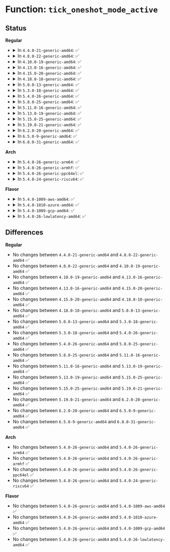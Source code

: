 # Function: <code>tick_oneshot_mode_active</code>

## Status
<b>Regular</b>
<ul>
<li>
<details>
<summary>In <code>4.4.0-21-generic-amd64</code>: ✅</summary>

```c
int tick_oneshot_mode_active()
```

```json
{
  "name": "tick_oneshot_mode_active",
  "collision_type": "Unique Global",
  "inline_type": "No",
  "funcs": [
    {
      "addr": 18446744071579885680,
      "name": "tick_oneshot_mode_active",
      "external": true,
      "loc": "kernel/time/tick-oneshot.c:110",
      "file": "kernel/time/tick-oneshot.c",
      "inline": "seen, unknown",
      "caller_inline": [],
      "caller_func": [
        "kernel/time/clocksource.c:__clocksource_select",
        "kernel/time/clocksource.c:sysfs_show_available_clocksources"
      ]
    }
  ],
  "symbols": [
    {
      "addr": 18446744071579885680,
      "name": "tick_oneshot_mode_active",
      "section": ".text",
      "bind": "STB_GLOBAL",
      "size": 50
    }
  ]
}
```
</details>
</li>
<li>
<details>
<summary>In <code>4.8.0-22-generic-amd64</code>: ✅</summary>

```c
int tick_oneshot_mode_active()
```

```json
{
  "name": "tick_oneshot_mode_active",
  "collision_type": "Unique Global",
  "inline_type": "No",
  "funcs": [
    {
      "addr": 18446744071579915264,
      "name": "tick_oneshot_mode_active",
      "external": true,
      "loc": "kernel/time/tick-oneshot.c:110",
      "file": "kernel/time/tick-oneshot.c",
      "inline": "seen, unknown",
      "caller_inline": [],
      "caller_func": [
        "kernel/time/clocksource.c:sysfs_show_available_clocksources",
        "kernel/time/clocksource.c:__clocksource_select"
      ]
    }
  ],
  "symbols": [
    {
      "addr": 18446744071579915264,
      "name": "tick_oneshot_mode_active",
      "section": ".text",
      "bind": "STB_GLOBAL",
      "size": 50
    }
  ]
}
```
</details>
</li>
<li>
<details>
<summary>In <code>4.10.0-19-generic-amd64</code>: ✅</summary>

```c
int tick_oneshot_mode_active()
```

```json
{
  "name": "tick_oneshot_mode_active",
  "collision_type": "Unique Global",
  "inline_type": "No",
  "funcs": [
    {
      "addr": 18446744071579945808,
      "name": "tick_oneshot_mode_active",
      "external": true,
      "loc": "kernel/time/tick-oneshot.c:110",
      "file": "kernel/time/tick-oneshot.c",
      "inline": "seen, unknown",
      "caller_inline": [],
      "caller_func": [
        "kernel/time/clocksource.c:sysfs_show_available_clocksources",
        "kernel/time/clocksource.c:__clocksource_select"
      ]
    }
  ],
  "symbols": [
    {
      "addr": 18446744071579945808,
      "name": "tick_oneshot_mode_active",
      "section": ".text",
      "bind": "STB_GLOBAL",
      "size": 50
    }
  ]
}
```
</details>
</li>
<li>
<details>
<summary>In <code>4.13.0-16-generic-amd64</code>: ✅</summary>

```c
int tick_oneshot_mode_active()
```

```json
{
  "name": "tick_oneshot_mode_active",
  "collision_type": "Unique Global",
  "inline_type": "No",
  "funcs": [
    {
      "addr": 18446744071579953712,
      "name": "tick_oneshot_mode_active",
      "external": true,
      "loc": "kernel/time/tick-oneshot.c:110",
      "file": "kernel/time/tick-oneshot.c",
      "inline": "seen, unknown",
      "caller_inline": [],
      "caller_func": [
        "kernel/time/clocksource.c:sysfs_show_available_clocksources",
        "kernel/time/clocksource.c:__clocksource_select"
      ]
    }
  ],
  "symbols": [
    {
      "addr": 18446744071579953712,
      "name": "tick_oneshot_mode_active",
      "section": ".text",
      "bind": "STB_GLOBAL",
      "size": 50
    }
  ]
}
```
</details>
</li>
<li>
<details>
<summary>In <code>4.15.0-20-generic-amd64</code>: ✅</summary>

```c
int tick_oneshot_mode_active()
```

```json
{
  "name": "tick_oneshot_mode_active",
  "collision_type": "Unique Global",
  "inline_type": "No",
  "funcs": [
    {
      "addr": 18446744071579999440,
      "name": "tick_oneshot_mode_active",
      "external": true,
      "loc": "kernel/time/tick-oneshot.c:111",
      "file": "kernel/time/tick-oneshot.c",
      "inline": "seen, unknown",
      "caller_inline": [],
      "caller_func": [
        "kernel/time/clocksource.c:sysfs_show_available_clocksources",
        "kernel/time/clocksource.c:__clocksource_select"
      ]
    }
  ],
  "symbols": [
    {
      "addr": 18446744071579999440,
      "name": "tick_oneshot_mode_active",
      "section": ".text",
      "bind": "STB_GLOBAL",
      "size": 50
    }
  ]
}
```
</details>
</li>
<li>
<details>
<summary>In <code>4.18.0-10-generic-amd64</code>: ✅</summary>

```c
int tick_oneshot_mode_active()
```

```json
{
  "name": "tick_oneshot_mode_active",
  "collision_type": "Unique Global",
  "inline_type": "No",
  "funcs": [
    {
      "addr": 18446744071580051488,
      "name": "tick_oneshot_mode_active",
      "external": true,
      "loc": "kernel/time/tick-oneshot.c:110",
      "file": "kernel/time/tick-oneshot.c",
      "inline": "seen, unknown",
      "caller_inline": [],
      "caller_func": [
        "kernel/time/clocksource.c:available_clocksource_show",
        "kernel/time/clocksource.c:__clocksource_select",
        "kernel/time/tick-common.c:tick_check_preferred",
        "kernel/time/tick-common.c:tick_check_preferred"
      ]
    }
  ],
  "symbols": [
    {
      "addr": 18446744071580051488,
      "name": "tick_oneshot_mode_active",
      "section": ".text",
      "bind": "STB_GLOBAL",
      "size": 50
    }
  ]
}
```
</details>
</li>
<li>
<details>
<summary>In <code>5.0.0-13-generic-amd64</code>: ✅</summary>

```c
int tick_oneshot_mode_active()
```

```json
{
  "name": "tick_oneshot_mode_active",
  "collision_type": "Unique Global",
  "inline_type": "No",
  "funcs": [
    {
      "addr": 18446744071580098304,
      "name": "tick_oneshot_mode_active",
      "external": true,
      "loc": "kernel/time/tick-oneshot.c:106",
      "file": "kernel/time/tick-oneshot.c",
      "inline": "seen, unknown",
      "caller_inline": [],
      "caller_func": [
        "kernel/time/clocksource.c:available_clocksource_show",
        "kernel/time/clocksource.c:__clocksource_select",
        "kernel/time/tick-common.c:tick_check_preferred",
        "kernel/time/tick-common.c:tick_check_preferred"
      ]
    }
  ],
  "symbols": [
    {
      "addr": 18446744071580098304,
      "name": "tick_oneshot_mode_active",
      "section": ".text",
      "bind": "STB_GLOBAL",
      "size": 50
    }
  ]
}
```
</details>
</li>
<li>
<details>
<summary>In <code>5.3.0-18-generic-amd64</code>: ✅</summary>

```c
int tick_oneshot_mode_active()
```

```json
{
  "name": "tick_oneshot_mode_active",
  "collision_type": "Unique Global",
  "inline_type": "No",
  "funcs": [
    {
      "addr": 18446744071580142160,
      "name": "tick_oneshot_mode_active",
      "external": true,
      "loc": "kernel/time/tick-oneshot.c:106",
      "file": "kernel/time/tick-oneshot.c",
      "inline": "seen, unknown",
      "caller_inline": [],
      "caller_func": [
        "kernel/time/clocksource.c:available_clocksource_show",
        "kernel/time/clocksource.c:__clocksource_select",
        "kernel/time/tick-common.c:tick_check_preferred",
        "kernel/time/tick-common.c:tick_check_preferred"
      ]
    }
  ],
  "symbols": [
    {
      "addr": 18446744071580142160,
      "name": "tick_oneshot_mode_active",
      "section": ".text",
      "bind": "STB_GLOBAL",
      "size": 50
    }
  ]
}
```
</details>
</li>
<li>
<details>
<summary>In <code>5.4.0-26-generic-amd64</code>: ✅</summary>

```c
int tick_oneshot_mode_active()
```

```json
{
  "name": "tick_oneshot_mode_active",
  "collision_type": "Unique Global",
  "inline_type": "No",
  "funcs": [
    {
      "addr": 18446744071580190192,
      "name": "tick_oneshot_mode_active",
      "external": true,
      "loc": "kernel/time/tick-oneshot.c:106",
      "file": "kernel/time/tick-oneshot.c",
      "inline": "seen, unknown",
      "caller_inline": [],
      "caller_func": [
        "kernel/time/clocksource.c:available_clocksource_show",
        "kernel/time/clocksource.c:__clocksource_select",
        "kernel/time/tick-common.c:tick_check_preferred",
        "kernel/time/tick-common.c:tick_check_preferred"
      ]
    }
  ],
  "symbols": [
    {
      "addr": 18446744071580190192,
      "name": "tick_oneshot_mode_active",
      "section": ".text",
      "bind": "STB_GLOBAL",
      "size": 50
    }
  ]
}
```
</details>
</li>
<li>
<details>
<summary>In <code>5.8.0-25-generic-amd64</code>: ✅</summary>

```c
int tick_oneshot_mode_active()
```

```json
{
  "name": "tick_oneshot_mode_active",
  "collision_type": "Unique Global",
  "inline_type": "No",
  "funcs": [
    {
      "addr": 18446744071580255280,
      "name": "tick_oneshot_mode_active",
      "external": true,
      "loc": "kernel/time/tick-oneshot.c:106",
      "file": "kernel/time/tick-oneshot.c",
      "inline": "seen, unknown",
      "caller_inline": [],
      "caller_func": [
        "kernel/time/clocksource.c:available_clocksource_show",
        "kernel/time/clocksource.c:__clocksource_select",
        "kernel/time/tick-common.c:tick_check_preferred",
        "kernel/time/tick-common.c:tick_check_preferred"
      ]
    }
  ],
  "symbols": [
    {
      "addr": 18446744071580255280,
      "name": "tick_oneshot_mode_active",
      "section": ".text",
      "bind": "STB_GLOBAL",
      "size": 50
    }
  ]
}
```
</details>
</li>
<li>
<details>
<summary>In <code>5.11.0-16-generic-amd64</code>: ✅</summary>

```c
int tick_oneshot_mode_active()
```

```json
{
  "name": "tick_oneshot_mode_active",
  "collision_type": "Unique Global",
  "inline_type": "No",
  "funcs": [
    {
      "addr": 18446744071580239056,
      "name": "tick_oneshot_mode_active",
      "external": true,
      "loc": "kernel/time/tick-oneshot.c:106",
      "file": "kernel/time/tick-oneshot.c",
      "inline": "seen, unknown",
      "caller_inline": [],
      "caller_func": [
        "kernel/time/clocksource.c:available_clocksource_show",
        "kernel/time/clocksource.c:__clocksource_select",
        "kernel/time/tick-common.c:tick_check_preferred",
        "kernel/time/tick-common.c:tick_check_preferred"
      ]
    }
  ],
  "symbols": [
    {
      "addr": 18446744071580239056,
      "name": "tick_oneshot_mode_active",
      "section": ".text",
      "bind": "STB_GLOBAL",
      "size": 50
    }
  ]
}
```
</details>
</li>
<li>
<details>
<summary>In <code>5.13.0-19-generic-amd64</code>: ✅</summary>

```c
int tick_oneshot_mode_active()
```

```json
{
  "name": "tick_oneshot_mode_active",
  "collision_type": "Unique Global",
  "inline_type": "No",
  "funcs": [
    {
      "addr": 18446744071580244288,
      "name": "tick_oneshot_mode_active",
      "external": true,
      "loc": "kernel/time/tick-oneshot.c:106",
      "file": "kernel/time/tick-oneshot.c",
      "inline": "seen, unknown",
      "caller_inline": [],
      "caller_func": [
        "kernel/time/clocksource.c:available_clocksource_show",
        "kernel/time/clocksource.c:__clocksource_select",
        "kernel/time/tick-common.c:tick_check_replacement",
        "kernel/time/tick-common.c:tick_check_replacement"
      ]
    }
  ],
  "symbols": [
    {
      "addr": 18446744071580244288,
      "name": "tick_oneshot_mode_active",
      "section": ".text",
      "bind": "STB_GLOBAL",
      "size": 65
    }
  ]
}
```
</details>
</li>
<li>
<details>
<summary>In <code>5.15.0-25-generic-amd64</code>: ✅</summary>

```c
int tick_oneshot_mode_active()
```

```json
{
  "name": "tick_oneshot_mode_active",
  "collision_type": "Unique Global",
  "inline_type": "No",
  "funcs": [
    {
      "addr": 18446744071580394928,
      "name": "tick_oneshot_mode_active",
      "external": true,
      "loc": "kernel/time/tick-oneshot.c:106",
      "file": "kernel/time/tick-oneshot.c",
      "inline": "seen, unknown",
      "caller_inline": [],
      "caller_func": [
        "kernel/time/clocksource.c:available_clocksource_show",
        "kernel/time/clocksource.c:__clocksource_select",
        "kernel/time/tick-common.c:tick_check_replacement",
        "kernel/time/tick-common.c:tick_check_replacement"
      ]
    }
  ],
  "symbols": [
    {
      "addr": 18446744071580394928,
      "name": "tick_oneshot_mode_active",
      "section": ".text",
      "bind": "STB_GLOBAL",
      "size": 65
    }
  ]
}
```
</details>
</li>
<li>
<details>
<summary>In <code>5.19.0-21-generic-amd64</code>: ✅</summary>

```c
int tick_oneshot_mode_active()
```

```json
{
  "name": "tick_oneshot_mode_active",
  "collision_type": "Unique Global",
  "inline_type": "No",
  "funcs": [
    {
      "addr": 18446744071580613280,
      "name": "tick_oneshot_mode_active",
      "external": true,
      "loc": "kernel/time/tick-oneshot.c:106",
      "file": "kernel/time/tick-oneshot.c",
      "inline": "seen, unknown",
      "caller_inline": [],
      "caller_func": [
        "kernel/time/clocksource.c:available_clocksource_show",
        "kernel/time/clocksource.c:__clocksource_select",
        "kernel/time/tick-common.c:tick_check_replacement",
        "kernel/time/tick-common.c:tick_check_replacement"
      ]
    }
  ],
  "symbols": [
    {
      "addr": 18446744071580613280,
      "name": "tick_oneshot_mode_active",
      "section": ".text",
      "bind": "STB_GLOBAL",
      "size": 62
    }
  ]
}
```
</details>
</li>
<li>
<details>
<summary>In <code>6.2.0-20-generic-amd64</code>: ✅</summary>

```c
int tick_oneshot_mode_active()
```

```json
{
  "name": "tick_oneshot_mode_active",
  "collision_type": "Unique Global",
  "inline_type": "No",
  "funcs": [
    {
      "addr": 18446744071580877952,
      "name": "tick_oneshot_mode_active",
      "external": true,
      "loc": "kernel/time/tick-oneshot.c:106",
      "file": "kernel/time/tick-oneshot.c",
      "inline": "seen, unknown",
      "caller_inline": [],
      "caller_func": [
        "kernel/time/clocksource.c:available_clocksource_show",
        "kernel/time/clocksource.c:__clocksource_select",
        "kernel/time/tick-common.c:tick_check_replacement",
        "kernel/time/tick-common.c:tick_check_replacement"
      ]
    }
  ],
  "symbols": [
    {
      "addr": 18446744071580877952,
      "name": "tick_oneshot_mode_active",
      "section": ".text",
      "bind": "STB_GLOBAL",
      "size": 79
    }
  ]
}
```
</details>
</li>
<li>
<details>
<summary>In <code>6.5.0-9-generic-amd64</code>: ✅</summary>

```c
int tick_oneshot_mode_active()
```

```json
{
  "name": "tick_oneshot_mode_active",
  "collision_type": "Unique Global",
  "inline_type": "No",
  "funcs": [
    {
      "addr": 18446744071580961760,
      "name": "tick_oneshot_mode_active",
      "external": true,
      "loc": "kernel/time/tick-oneshot.c:106",
      "file": "kernel/time/tick-oneshot.c",
      "inline": "seen, unknown",
      "caller_inline": [],
      "caller_func": [
        "kernel/time/clocksource.c:available_clocksource_show",
        "kernel/time/clocksource.c:__clocksource_select",
        "kernel/time/tick-common.c:tick_check_replacement",
        "kernel/time/tick-common.c:tick_check_replacement"
      ]
    }
  ],
  "symbols": [
    {
      "addr": 18446744071580961760,
      "name": "tick_oneshot_mode_active",
      "section": ".text",
      "bind": "STB_GLOBAL",
      "size": 79
    }
  ]
}
```
</details>
</li>
<li>
<details>
<summary>In <code>6.8.0-31-generic-amd64</code>: ✅</summary>

```c
int tick_oneshot_mode_active()
```

```json
{
  "name": "tick_oneshot_mode_active",
  "collision_type": "Unique Global",
  "inline_type": "No",
  "funcs": [
    {
      "addr": 18446744071581053344,
      "name": "tick_oneshot_mode_active",
      "external": true,
      "loc": "kernel/time/tick-oneshot.c:106",
      "file": "kernel/time/tick-oneshot.c",
      "inline": "seen, unknown",
      "caller_inline": [],
      "caller_func": [
        "kernel/time/clocksource.c:available_clocksource_show",
        "kernel/time/clocksource.c:__clocksource_select",
        "kernel/time/tick-common.c:tick_check_replacement",
        "kernel/time/tick-common.c:tick_check_replacement"
      ]
    }
  ],
  "symbols": [
    {
      "addr": 18446744071581053344,
      "name": "tick_oneshot_mode_active",
      "section": ".text",
      "bind": "STB_GLOBAL",
      "size": 79
    }
  ]
}
```
</details>
</li>
</ul>
<b>Arch</b>
<ul>
<li>
<details>
<summary>In <code>5.4.0-26-generic-arm64</code>: ✅</summary>

```c
int tick_oneshot_mode_active()
```

```json
{
  "name": "tick_oneshot_mode_active",
  "collision_type": "Unique Global",
  "inline_type": "No",
  "funcs": [
    {
      "addr": 18446603336491419672,
      "name": "tick_oneshot_mode_active",
      "external": true,
      "loc": "kernel/time/tick-oneshot.c:106",
      "file": "kernel/time/tick-oneshot.c",
      "inline": "seen, unknown",
      "caller_inline": [],
      "caller_func": [
        "kernel/time/clocksource.c:available_clocksource_show",
        "kernel/time/clocksource.c:__clocksource_select",
        "kernel/time/tick-common.c:tick_check_preferred",
        "kernel/time/tick-common.c:tick_check_preferred"
      ]
    }
  ],
  "symbols": [
    {
      "addr": 18446603336491419672,
      "name": "tick_oneshot_mode_active",
      "section": ".text",
      "bind": "STB_GLOBAL",
      "size": 80
    }
  ]
}
```
</details>
</li>
<li>
<details>
<summary>In <code>5.4.0-26-generic-armhf</code>: ✅</summary>

```c
int tick_oneshot_mode_active()
```

```json
{
  "name": "tick_oneshot_mode_active",
  "collision_type": "Unique Global",
  "inline_type": "No",
  "funcs": [
    {
      "addr": 3225412700,
      "name": "tick_oneshot_mode_active",
      "external": true,
      "loc": "kernel/time/tick-oneshot.c:106",
      "file": "kernel/time/tick-oneshot.c",
      "inline": "seen, unknown",
      "caller_inline": [],
      "caller_func": [
        "kernel/time/clocksource.c:available_clocksource_show",
        "kernel/time/clocksource.c:__clocksource_select",
        "kernel/time/tick-common.c:tick_check_preferred",
        "kernel/time/tick-common.c:tick_check_preferred"
      ]
    }
  ],
  "symbols": [
    {
      "addr": 3225412700,
      "name": "tick_oneshot_mode_active",
      "section": ".text",
      "bind": "STB_GLOBAL",
      "size": 64
    }
  ]
}
```
</details>
</li>
<li>
<details>
<summary>In <code>5.4.0-26-generic-ppc64el</code>: ✅</summary>

```c
int tick_oneshot_mode_active()
```

```json
{
  "name": "tick_oneshot_mode_active",
  "collision_type": "Unique Global",
  "inline_type": "No",
  "funcs": [
    {
      "addr": 13835058055284366080,
      "name": "tick_oneshot_mode_active",
      "external": true,
      "loc": "kernel/time/tick-oneshot.c:106",
      "file": "kernel/time/tick-oneshot.c",
      "inline": "seen, unknown",
      "caller_inline": [],
      "caller_func": [
        "kernel/time/clocksource.c:available_clocksource_show",
        "kernel/time/clocksource.c:__clocksource_select",
        "kernel/time/tick-common.c:tick_check_preferred",
        "kernel/time/tick-common.c:tick_check_preferred"
      ]
    }
  ],
  "symbols": [
    {
      "addr": 13835058055284366080,
      "name": "tick_oneshot_mode_active",
      "section": ".text",
      "bind": "STB_GLOBAL",
      "size": 104
    }
  ]
}
```
</details>
</li>
<li>
<details>
<summary>In <code>5.4.0-24-generic-riscv64</code>: ✅</summary>

```c
int tick_oneshot_mode_active()
```

```json
{
  "name": "tick_oneshot_mode_active",
  "collision_type": "Unique Global",
  "inline_type": "No",
  "funcs": [
    {
      "addr": 18446743936271887292,
      "name": "tick_oneshot_mode_active",
      "external": true,
      "loc": "kernel/time/tick-oneshot.c:106",
      "file": "kernel/time/tick-oneshot.c",
      "inline": "seen, unknown",
      "caller_inline": [],
      "caller_func": [
        "kernel/time/clocksource.c:available_clocksource_show",
        "kernel/time/clocksource.c:__clocksource_select",
        "kernel/time/tick-common.c:tick_check_preferred",
        "kernel/time/tick-common.c:tick_check_preferred"
      ]
    }
  ],
  "symbols": [
    {
      "addr": 18446743936271887292,
      "name": "tick_oneshot_mode_active",
      "section": ".text",
      "bind": "STB_GLOBAL",
      "size": 74
    }
  ]
}
```
</details>
</li>
</ul>
<b>Flavor</b>
<ul>
<li>
<details>
<summary>In <code>5.4.0-1009-aws-amd64</code>: ✅</summary>

```c
int tick_oneshot_mode_active()
```

```json
{
  "name": "tick_oneshot_mode_active",
  "collision_type": "Unique Global",
  "inline_type": "No",
  "funcs": [
    {
      "addr": 18446744071580158992,
      "name": "tick_oneshot_mode_active",
      "external": true,
      "loc": "kernel/time/tick-oneshot.c:106",
      "file": "kernel/time/tick-oneshot.c",
      "inline": "seen, unknown",
      "caller_inline": [],
      "caller_func": [
        "kernel/time/clocksource.c:available_clocksource_show",
        "kernel/time/clocksource.c:__clocksource_select",
        "kernel/time/tick-common.c:tick_check_preferred",
        "kernel/time/tick-common.c:tick_check_preferred"
      ]
    }
  ],
  "symbols": [
    {
      "addr": 18446744071580158992,
      "name": "tick_oneshot_mode_active",
      "section": ".text",
      "bind": "STB_GLOBAL",
      "size": 50
    }
  ]
}
```
</details>
</li>
<li>
<details>
<summary>In <code>5.4.0-1010-azure-amd64</code>: ✅</summary>

```c
int tick_oneshot_mode_active()
```

```json
{
  "name": "tick_oneshot_mode_active",
  "collision_type": "Unique Global",
  "inline_type": "No",
  "funcs": [
    {
      "addr": 18446744071580105104,
      "name": "tick_oneshot_mode_active",
      "external": true,
      "loc": "kernel/time/tick-oneshot.c:106",
      "file": "kernel/time/tick-oneshot.c",
      "inline": "seen, unknown",
      "caller_inline": [],
      "caller_func": [
        "kernel/time/clocksource.c:available_clocksource_show",
        "kernel/time/clocksource.c:__clocksource_select",
        "kernel/time/tick-common.c:tick_check_preferred",
        "kernel/time/tick-common.c:tick_check_preferred"
      ]
    }
  ],
  "symbols": [
    {
      "addr": 18446744071580105104,
      "name": "tick_oneshot_mode_active",
      "section": ".text",
      "bind": "STB_GLOBAL",
      "size": 32
    }
  ]
}
```
</details>
</li>
<li>
<details>
<summary>In <code>5.4.0-1009-gcp-amd64</code>: ✅</summary>

```c
int tick_oneshot_mode_active()
```

```json
{
  "name": "tick_oneshot_mode_active",
  "collision_type": "Unique Global",
  "inline_type": "No",
  "funcs": [
    {
      "addr": 18446744071580150464,
      "name": "tick_oneshot_mode_active",
      "external": true,
      "loc": "kernel/time/tick-oneshot.c:106",
      "file": "kernel/time/tick-oneshot.c",
      "inline": "seen, unknown",
      "caller_inline": [],
      "caller_func": [
        "kernel/time/clocksource.c:available_clocksource_show",
        "kernel/time/clocksource.c:__clocksource_select",
        "kernel/time/tick-common.c:tick_check_preferred",
        "kernel/time/tick-common.c:tick_check_preferred"
      ]
    }
  ],
  "symbols": [
    {
      "addr": 18446744071580150464,
      "name": "tick_oneshot_mode_active",
      "section": ".text",
      "bind": "STB_GLOBAL",
      "size": 50
    }
  ]
}
```
</details>
</li>
<li>
<details>
<summary>In <code>5.4.0-26-lowlatency-amd64</code>: ✅</summary>

```c
int tick_oneshot_mode_active()
```

```json
{
  "name": "tick_oneshot_mode_active",
  "collision_type": "Unique Global",
  "inline_type": "No",
  "funcs": [
    {
      "addr": 18446744071580202448,
      "name": "tick_oneshot_mode_active",
      "external": true,
      "loc": "kernel/time/tick-oneshot.c:106",
      "file": "kernel/time/tick-oneshot.c",
      "inline": "seen, unknown",
      "caller_inline": [],
      "caller_func": [
        "kernel/time/clocksource.c:available_clocksource_show",
        "kernel/time/clocksource.c:__clocksource_select",
        "kernel/time/tick-common.c:tick_check_preferred",
        "kernel/time/tick-common.c:tick_check_preferred"
      ]
    }
  ],
  "symbols": [
    {
      "addr": 18446744071580202448,
      "name": "tick_oneshot_mode_active",
      "section": ".text",
      "bind": "STB_GLOBAL",
      "size": 50
    }
  ]
}
```
</details>
</li>
</ul>

## Differences
<b>Regular</b>
<ul>
<li>
No changes between <code>4.4.0-21-generic-amd64</code> and <code>4.8.0-22-generic-amd64</code> ✅
</li>
<li>
No changes between <code>4.8.0-22-generic-amd64</code> and <code>4.10.0-19-generic-amd64</code> ✅
</li>
<li>
No changes between <code>4.10.0-19-generic-amd64</code> and <code>4.13.0-16-generic-amd64</code> ✅
</li>
<li>
No changes between <code>4.13.0-16-generic-amd64</code> and <code>4.15.0-20-generic-amd64</code> ✅
</li>
<li>
No changes between <code>4.15.0-20-generic-amd64</code> and <code>4.18.0-10-generic-amd64</code> ✅
</li>
<li>
No changes between <code>4.18.0-10-generic-amd64</code> and <code>5.0.0-13-generic-amd64</code> ✅
</li>
<li>
No changes between <code>5.0.0-13-generic-amd64</code> and <code>5.3.0-18-generic-amd64</code> ✅
</li>
<li>
No changes between <code>5.3.0-18-generic-amd64</code> and <code>5.4.0-26-generic-amd64</code> ✅
</li>
<li>
No changes between <code>5.4.0-26-generic-amd64</code> and <code>5.8.0-25-generic-amd64</code> ✅
</li>
<li>
No changes between <code>5.8.0-25-generic-amd64</code> and <code>5.11.0-16-generic-amd64</code> ✅
</li>
<li>
No changes between <code>5.11.0-16-generic-amd64</code> and <code>5.13.0-19-generic-amd64</code> ✅
</li>
<li>
No changes between <code>5.13.0-19-generic-amd64</code> and <code>5.15.0-25-generic-amd64</code> ✅
</li>
<li>
No changes between <code>5.15.0-25-generic-amd64</code> and <code>5.19.0-21-generic-amd64</code> ✅
</li>
<li>
No changes between <code>5.19.0-21-generic-amd64</code> and <code>6.2.0-20-generic-amd64</code> ✅
</li>
<li>
No changes between <code>6.2.0-20-generic-amd64</code> and <code>6.5.0-9-generic-amd64</code> ✅
</li>
<li>
No changes between <code>6.5.0-9-generic-amd64</code> and <code>6.8.0-31-generic-amd64</code> ✅
</li>
</ul>
<b>Arch</b>
<ul>
<li>
No changes between <code>5.4.0-26-generic-amd64</code> and <code>5.4.0-26-generic-arm64</code> ✅
</li>
<li>
No changes between <code>5.4.0-26-generic-amd64</code> and <code>5.4.0-26-generic-armhf</code> ✅
</li>
<li>
No changes between <code>5.4.0-26-generic-amd64</code> and <code>5.4.0-26-generic-ppc64el</code> ✅
</li>
<li>
No changes between <code>5.4.0-26-generic-amd64</code> and <code>5.4.0-24-generic-riscv64</code> ✅
</li>
</ul>
<b>Flavor</b>
<ul>
<li>
No changes between <code>5.4.0-26-generic-amd64</code> and <code>5.4.0-1009-aws-amd64</code> ✅
</li>
<li>
No changes between <code>5.4.0-26-generic-amd64</code> and <code>5.4.0-1010-azure-amd64</code> ✅
</li>
<li>
No changes between <code>5.4.0-26-generic-amd64</code> and <code>5.4.0-1009-gcp-amd64</code> ✅
</li>
<li>
No changes between <code>5.4.0-26-generic-amd64</code> and <code>5.4.0-26-lowlatency-amd64</code> ✅
</li>
</ul>
